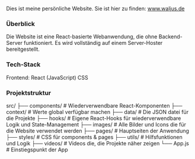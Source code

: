 Dies ist meine persönliche Website. Sie ist hier zu finden: www.waljus.de

### Überblick

Die Website ist eine React-basierte Webanwendung, die ohne Backend-Server funktioniert. Es wird vollständig auf einem Server-Hoster bereitgestellt.

### Tech-Stack
Frontend: React (JavaScript)
CSS

### Projektstruktur

src/
├── components/    # Wiederverwendbare React-Komponenten
├── context/       # Werte global verfügbar machen
├── data/          # Die JSON datei für die Projekte
├── hooks/         # Eigene React-Hooks für wiederverwendbare Logik und State-Management
├── images/        # Alle Bilder und Icons die für die Website verwendet werden
├── pages/         # Hauptseiten der Anwendung
├── styles/        # CSS für components & pages
├── utils/         # Hilfsfunktionen und Logik
├── videos/        # Videos die, die Projekte näher zeigen
└── App.js         # Einstiegspunkt der App
